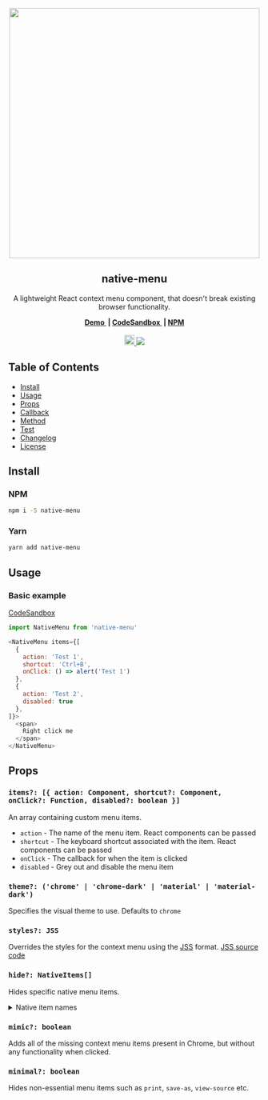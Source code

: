 <p align="center">
  <img src="https://user-images.githubusercontent.com/13242392/37434914-2a7587de-27d9-11e8-9192-d329f50f379a.png" width="500">
  <h2 align="center">native-menu</h2>
  <p align="center">
    A lightweight React context menu component, that doesn't break existing browser functionality.
  </p>
</p>
<p align="center">
  <b>
    <a href="https://samdenty99.github.io/r?https://oxx9rp415q.codesandbox.io/">
      Demo
    </a>&nbsp;|
    <a href="https://samdenty99.github.io/r?https://codesandbox.io/s/github/samdenty99/native-menu-demo/tree/master/">
      CodeSandbox
    </a>&nbsp;|
    <a href="https://samdenty99.github.io/r?https://www.npmjs.com/package/native-menu">
      NPM
    </a>
  </b>
  <br><br>
  <a href="https://samdenty99.github.io/r?https://samdenty99.github.io/r?https://codesandbox.io/s/github/samdenty99/native-menu-demo/tree/master/">
    <img src="https://codesandbox.io/static/img/play-codesandbox.svg" height="20">
  </a>
  <a href="https://samdenty99.github.io/r?https://github.com/samdenty99/injectify/blob/master/package.json">
    <img src="https://img.shields.io/github/package-json/v/samdenty99/injectify.svg?style=flat">
  </a>
</p>
<h2></h2>

## Table of Contents

- [Install](#install)
- [Usage](#usage)
- [Props](#props)
- [Callback](#callback)
- [Method](#method)
- [Test](#test)
- [Changelog](#changelog)
- [License](#license)


## Install

### NPM

```sh
npm i -S native-menu
```

### Yarn

```sh
yarn add native-menu
```


## Usage

### Basic example

[CodeSandbox](https://codesandbox.io/s/8x9yzv0xp0)

``` javascript
import NativeMenu from 'native-menu'

<NativeMenu items={[
  {
    action: 'Test 1',
    shortcut: 'Ctrl+B',
    onClick: () => alert('Test 1')
  },
  {
    action: 'Test 2',
    disabled: true
  },
]}>
  <span>
    Right click me
  </span>
</NativeMenu>
```

## Props

### `items?: [{ action: Component, shortcut?: Component, onClick?: Function, disabled?: boolean }]`

An array containing custom menu items.

- `action` - The name of the menu item. React components can be passed
- `shortcut` - The keyboard shortcut associated with the item. React components can be passed
- `onClick` - The callback for when the item is clicked
- `disabled` - Grey out and disable the menu item

### `theme?: ('chrome' | 'chrome-dark' | 'material' | 'material-dark') `

Specifies the visual theme to use. Defaults to  `chrome`

### `styles?: JSS`

Overrides the styles for the context menu using the [JSS](http://cssinjs.org) format. [JSS source code](https://github.com/samdenty99/native-menu/blob/7703f28bc6cb06ab8427a4808e0785374ea5e268/src/styles/chrome.jsx#L9)

### `hide?: NativeItems[]`

Hides specific native menu items.

<details><summary>Native item names</summary><p>

```
'open-link'
'new-window'
'new-incognito-window'
'save-link'
'copy-link'
'copy-text'
'search-text'
'print'
'back'
'forward'
'reload'
'save-as'
'cast'
'translate'
'view-source'
'inspect'
'open-image'
'save-image'
'copy-image'
'copy-image-address'
'search-image'
```

</p></details>

### `mimic?: boolean`

Adds all of the missing context menu items present in Chrome, but without any functionality when clicked.

### `minimal?: boolean`

Hides non-essential menu items such as `print`, `save-as`, `view-source` etc.
